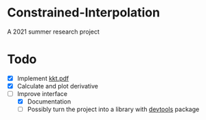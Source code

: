# Constrained-Interpolation
A 2021 summer research project

# Todo
- [x] Implement [kkt.pdf](Resources/kkt.pdf)
- [x] Calculate and plot derivative
- [ ] Improve interface
  - [x] Documentation
  - [ ] Possibly turn the project into a library with [devtools](https://www.rdocumentation.org/packages/devtools/versions/2.4.2) package
